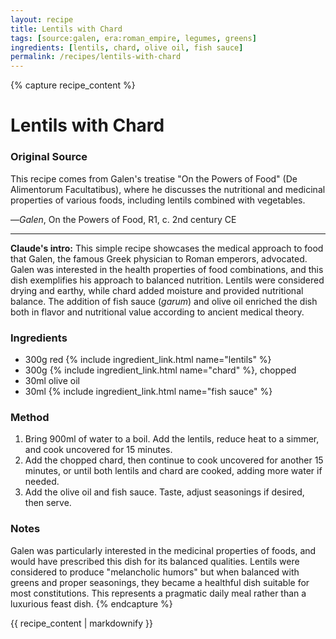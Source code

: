 ```yaml
---
layout: recipe
title: Lentils with Chard
tags: [source:galen, era:roman_empire, legumes, greens]
ingredients: [lentils, chard, olive oil, fish sauce]
permalink: /recipes/lentils-with-chard
---
```


{% capture recipe_content %}
# Lentils with Chard

### Original Source
This recipe comes from Galen's treatise "On the Powers of Food" (De Alimentorum Facultatibus), where he discusses the nutritional and medicinal properties of various foods, including lentils combined with vegetables.

—*Galen*, On the Powers of Food, R1, c. 2nd century CE

___

**Claude's intro:** This simple recipe showcases the medical approach to food that Galen, the famous Greek physician to Roman emperors, advocated. Galen was interested in the health properties of food combinations, and this dish exemplifies his approach to balanced nutrition. Lentils were considered drying and earthy, while chard added moisture and provided nutritional balance. The addition of fish sauce (*garum*) and olive oil enriched the dish both in flavor and nutritional value according to ancient medical theory.

### Ingredients
- 300g red {% include ingredient_link.html name="lentils" %}
- 300g {% include ingredient_link.html name="chard" %}, chopped
- 30ml olive oil
- 30ml {% include ingredient_link.html name="fish sauce" %}

### Method
1. Bring 900ml of water to a boil. Add the lentils, reduce heat to a simmer, and cook uncovered for 15 minutes.
2. Add the chopped chard, then continue to cook uncovered for another 15 minutes, or until both lentils and chard are cooked, adding more water if needed.
3. Add the olive oil and fish sauce. Taste, adjust seasonings if desired, then serve.

### Notes
Galen was particularly interested in the medicinal properties of foods, and would have prescribed this dish for its balanced qualities. Lentils were considered to produce "melancholic humors" but when balanced with greens and proper seasonings, they became a healthful dish suitable for most constitutions. This represents a pragmatic daily meal rather than a luxurious feast dish.
{% endcapture %}

{{ recipe_content | markdownify }}